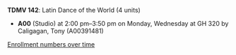 **TDMV 142**: Latin Dance of the World (4 units)

- **A00** (Studio) at 2:00 pm–3:50 pm on Monday, Wednesday at GH 320 by Caligagan, Tony (A00391481)

[Enrollment numbers over time](./TDMV142.tsv)
